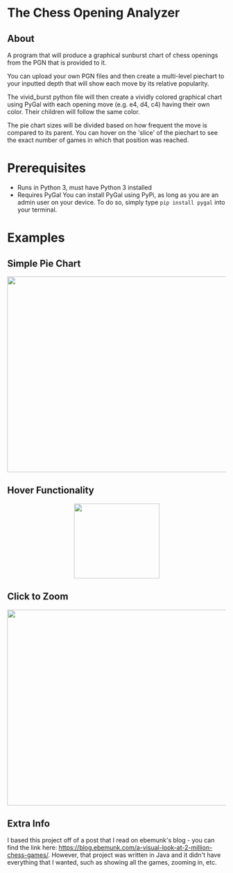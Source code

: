 # The Chess Opening Analyzer
## About
A program that will produce a graphical sunburst chart of chess openings from the PGN that is provided to it.

You can upload your own PGN files and then create a multi-level piechart to your inputted depth that will show each move by its relative popularity.

The vivid_burst python file will then create a vividly colored graphical chart using PyGal with each opening move (e.g. e4, d4, c4) having their own color. Their children will follow the same color.

The pie chart sizes will be divided based on how frequent the move is compared to its parent. You can hover on the 'slice' of the piechart to see the exact number of games in which that position was reached.

# Prerequisites
- Runs in Python 3, must have Python 3 installed
- Requires PyGal
You can install PyGal using PyPi, as long as you are an admin user on your device. To do so, simply type `pip install pygal` into your terminal.

# Examples
## Simple Pie Chart
<p align="center">
  <img width="700" height="450" src="https://github.com/Destaq/opening_analysis/raw/master/images/carlsen_5.png">
</p>

## Hover Functionality
<p align="center">
  <img width = "197" height = "172" src = "https://github.com/Destaq/opening_analysis/raw/master/images/hover_Example.png">
 </p>

## Click to Zoom
<p align="center">
  <img width = "700" height = "450" src = "https://github.com/Destaq/opening_analysis/raw/master/images/carlsen_Nf3_4.png">
 </p>

## Extra Info
I based this project off of a post that I read on ebemunk's blog - you can find the link here: https://blog.ebemunk.com/a-visual-look-at-2-million-chess-games/. However, that project was written in Java and it didn't have everything that I wanted, such as showing all the games, zooming in, etc.
